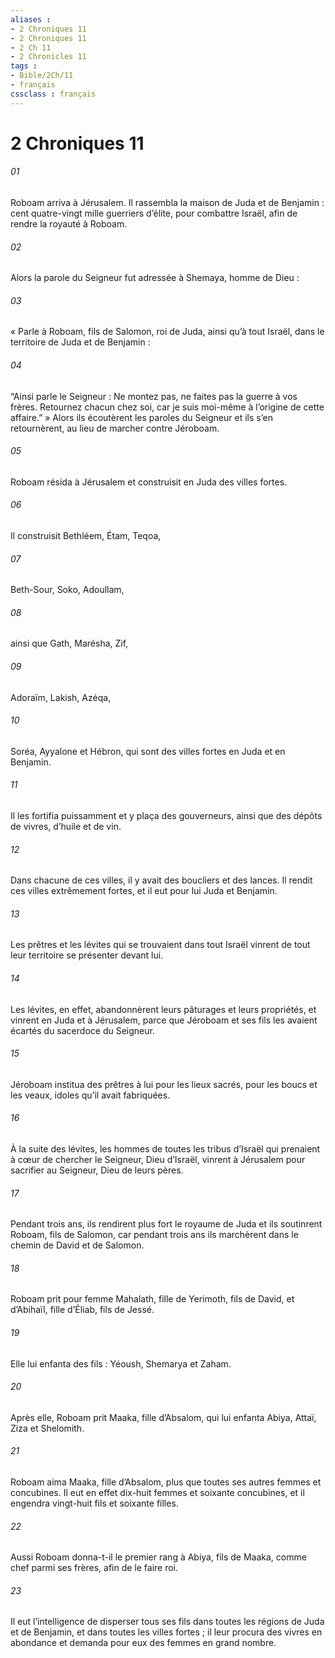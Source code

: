 ```yaml
---
aliases : 
- 2 Chroniques 11
- 2 Chroniques 11
- 2 Ch 11
- 2 Chronicles 11
tags : 
- Bible/2Ch/11
- français
cssclass : français
---
```


# 2 Chroniques 11

###### 01
Roboam arriva à Jérusalem. Il rassembla la maison de Juda et de Benjamin : cent quatre-vingt mille guerriers d’élite, pour combattre Israël, afin de rendre la royauté à Roboam.
###### 02
Alors la parole du Seigneur fut adressée à Shemaya, homme de Dieu :
###### 03
« Parle à Roboam, fils de Salomon, roi de Juda, ainsi qu’à tout Israël, dans le territoire de Juda et de Benjamin :
###### 04
“Ainsi parle le Seigneur : Ne montez pas, ne faites pas la guerre à vos frères. Retournez chacun chez soi, car je suis moi-même à l’origine de cette affaire.” » Alors ils écoutèrent les paroles du Seigneur et ils s’en retournèrent, au lieu de marcher contre Jéroboam.
###### 05
Roboam résida à Jérusalem et construisit en Juda des villes fortes.
###### 06
Il construisit Bethléem, Étam, Teqoa,
###### 07
Beth-Sour, Soko, Adoullam,
###### 08
ainsi que Gath, Marésha, Zif,
###### 09
Adoraïm, Lakish, Azéqa,
###### 10
Soréa, Ayyalone et Hébron, qui sont des villes fortes en Juda et en Benjamin.
###### 11
Il les fortifia puissamment et y plaça des gouverneurs, ainsi que des dépôts de vivres, d’huile et de vin.
###### 12
Dans chacune de ces villes, il y avait des boucliers et des lances. Il rendit ces villes extrêmement fortes, et il eut pour lui Juda et Benjamin.
###### 13
Les prêtres et les lévites qui se trouvaient dans tout Israël vinrent de tout leur territoire se présenter devant lui.
###### 14
Les lévites, en effet, abandonnèrent leurs pâturages et leurs propriétés, et vinrent en Juda et à Jérusalem, parce que Jéroboam et ses fils les avaient écartés du sacerdoce du Seigneur.
###### 15
Jéroboam institua des prêtres à lui pour les lieux sacrés, pour les boucs et les veaux, idoles qu’il avait fabriquées.
###### 16
À la suite des lévites, les hommes de toutes les tribus d’Israël qui prenaient à cœur de chercher le Seigneur, Dieu d’Israël, vinrent à Jérusalem pour sacrifier au Seigneur, Dieu de leurs pères.
###### 17
Pendant trois ans, ils rendirent plus fort le royaume de Juda et ils soutinrent Roboam, fils de Salomon, car pendant trois ans ils marchèrent dans le chemin de David et de Salomon.
###### 18
Roboam prit pour femme Mahalath, fille de Yerimoth, fils de David, et d’Abihaïl, fille d’Éliab, fils de Jessé.
###### 19
Elle lui enfanta des fils : Yéoush, Shemarya et Zaham.
###### 20
Après elle, Roboam prit Maaka, fille d’Absalom, qui lui enfanta Abiya, Attaï, Ziza et Shelomith.
###### 21
Roboam aima Maaka, fille d’Absalom, plus que toutes ses autres femmes et concubines. Il eut en effet dix-huit femmes et soixante concubines, et il engendra vingt-huit fils et soixante filles.
###### 22
Aussi Roboam donna-t-il le premier rang à Abiya, fils de Maaka, comme chef parmi ses frères, afin de le faire roi.
###### 23
Il eut l’intelligence de disperser tous ses fils dans toutes les régions de Juda et de Benjamin, et dans toutes les villes fortes ; il leur procura des vivres en abondance et demanda pour eux des femmes en grand nombre.
